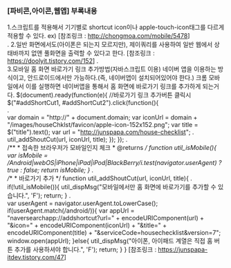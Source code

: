 ### [파비콘,아이콘,웹앱] 부록내용

1.스크립트를 적용해서 기기별로 shortcut icon이나 apple-touch-icon태그를 다르게 적용할 수 있다.
    ex)
    <script> 
    var userAgent = navigator.userAgent.toLowerCase(); // 접속 핸드폰 정보 
.       
    // 모바일 홈페이지 바로가기 링크 생성 
    if(userAgent.match('iphone')) { 
        document.write('<link rel="apple-touch-icon" href="/이미지경로/icon.png" />') 
    } else if(userAgent.match('ipad')) { 
        document.write('<link rel="apple-touch-icon" sizes="72*72" href="/이미지경로/icon.png" />') 
    } else if(userAgent.match('ipod')) { 
        document.write('<link rel="apple-touch-icon" href="/이미지경로/icon.png" />') 
    } else if(userAgent.match('android')) { 
        document.write('<link rel="shortcut icon" href="/이미지경로/icon.png" />') 
    } 
    </script>
    [참조링크 : <http://chongmoa.com/mobile/5478>]   
.
2.일반 화면에서도(아이폰은 되는지 모르지만), 제이쿼리를 사용하여 일반 웹에서 상태바까지 없앤 풀화면을
    출력할 수 있다고 한다.
    [참조링크 : <https://doolyit.tistory.com/152>]
.    
3.모바일 홈 화면 바로가기 링크 추가방법(자바스크립트 이용)
    네이버 앱을 이용하는 방식이고, 안드로이드에서만 가능하다.(즉, 네이버앱이 설치되어있어야 한다.)
    크롬 모바일에서 이를 실행하면 네이버앱을 통해서 홈 화면에 바로가기 링크를 추가하게 되는거다.
    $(document).ready(function(e){ 
      //바로가기 링크 추가버튼 클릭시
      $("#addShortCut1, #addShortCut2").click(function(){    
.          
        var domain = "http://" + document.domain;
        var iconUrl = domain + "/images/houseChklst/favicon/apple-icon-152x152.png";
        var title = $("title").text();
        var url = "http://junspapa.com/house-checklist";
.   
        util_addShoutCut(url, iconUrl, title);
      });
    });
.    
    /**
     * 접속한 브라우저가 모바일인지 체크
     * @returns
     */
    function util_isMobile(){
      var isMobile = /Android|webOS|iPhone|iPad|iPod|BlackBerry/i.test(navigator.userAgent) ? true : false;
      return isMobile;
    }
.    
    /**
    * 바로가기 추가
    */
    function util_addShoutCut(url, iconUrl, title){
.    	
    	if(!util_isMobile()){
    		util_dispMsg("모바일에서만 홈 화면에 바로가기를 추가할 수 있습니다.", 'F');
    		return;
    	}
.    	
    	var userAgent = navigator.userAgent.toLowerCase();
    	if(userAgent.match(/android/)){
    		var appUrl = "naversearchapp://addshortcut?url=" + encodeURIComponent(url) + "&icon=" + encodeURIComponent(iconUrl) + "&title=" + encodeURIComponent(title) + "&serviceCode=housechecklist&version=7";
    		window.open(appUrl);
    	}else{
    		util_dispMsg("아이폰, 아이패드 계열은 직접 홈 버튼 추가를 사용하셔야 합니다.", 'F');
    		return;
    	}
    }
    [참조링크 : <https://junspapa-itdev.tistory.com/47>]